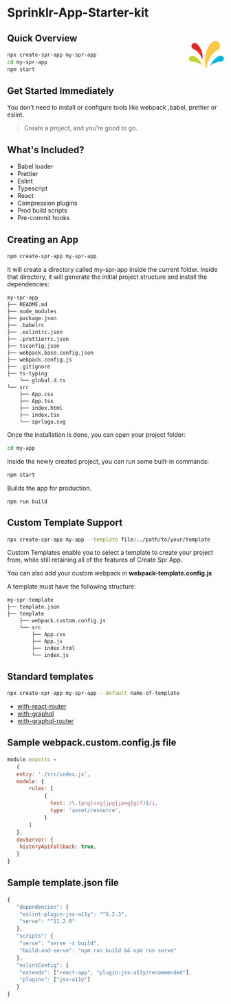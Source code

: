 # Sprinklr-App-Starter-kit

<img alt="Logo" align="right" style="margin-top: 30px;" src="./templates/default-template/template/src/sprlogo.svg" width="16%" />

## Quick Overview
```sh
npx create-spr-app my-spr-app
cd my-spr-app
npm start
```


## Get Started Immediately

You don’t need to install or configure tools like webpack ,babel, prettier or eslint.

>Create a project, and you’re good to go.

## What's Included?
- Babel loader
- Prettier
- Eslint
- Typescript
- React
- Compression plugins
- Prod build scripts
- Pre-commit hooks


## Creating an App

```sh
npm create-spr-app my-spr-app
```

It will create a directory called my-spr-app inside the current folder.
Inside that directory, it will generate the initial project structure and install the dependencies:

```
my-spr-app
├── README.md
├── node_modules
├── package.json
├── .babelrc
├── .eslintrc.json
├── .prettierrc.json
├── tsconfig.json
├── webpack.base.config.json
├── webpack.config.js
├── .gitignore
├── ts-typing
    └── global.d.ts
└── src
    ├── App.css
    ├── App.tsx
    ├── index.html
    ├── index.tsx
    └── sprlogo.svg
```

Once the installation is done, you can open your project folder:

```sh
cd my-app
```

Inside the newly created project, you can run some built-in commands:

```sh
npm start
```

Builds the app for production.

```ch
npm run build
```

## Custom Template Support

```sh
npx create-spr-app my-app --template file:../path/to/your/template
``` 

Custom Templates enable you to select a template to create your project from, while still retaining all of the features of Create Spr App.

You can also add your custom webpack in **webpack-template.config.js**

A template must have the following structure:

```
my-spr-template
├── template.json
├── template
    ├── webpack.custom.config.js
    └── src
        ├── App.css
        ├── App.js
        ├── index.html
        └── index.js
```

## Standard templates

```sh
npx create-spr-app my-spr-app --default name-of-template
```

- [with-react-router](https://github.com/palash0109/Sprinklr-App-Starter-kit/tree/main/templates/with-react-router)
- [with-graphql](https://github.com/palash0109/Sprinklr-App-Starter-kit/tree/main/templates/with-graphql)
- [with-graphql-router](https://github.com/palash0109/Sprinklr-App-Starter-kit/tree/main/templates/with-graphql-router)

## Sample webpack.custom.config.js file

```js
module.exports =
   {
   entry: './src/index.js',
   module: {
       rules: [
            {
              test: /\.(png|svg|jpg|jpeg|gif)$/i,
              type: 'asset/resource',
            }
       ]
   },
   devServer: {
	historyApiFallback: true,
   }
}
```

## Sample template.json file

```js
{
   "dependencies": {
    "eslint-plugin-jsx-a11y": "^6.2.3",
    "serve": "^11.2.0"
   },
   "scripts": {
    "serve": "serve -s build",
    "build-and-serve": "npm run build && npm run serve"
   },
   "eslintConfig": {
    "extends": ["react-app", "plugin:jsx-a11y/recommended"],
    "plugins": ["jsx-a11y"]
   }
}
```